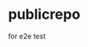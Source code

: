 # publicrepo
for e2e test







































































































































































































































































































































































































































































































































































































































































































































































































































































































































































































































































































































































































































































































































































































































































































































































































































































































































































































































































































































































































































































































































































































































































































































































































































































































































































































































































































































































































































































































































































































































































































































































































































































































































































































































































